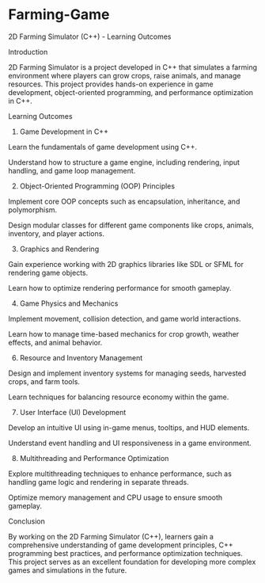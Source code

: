 # Farming-Game
2D Farming Simulator (C++) - Learning Outcomes

Introduction

2D Farming Simulator is a project developed in C++ that simulates a farming environment where players can grow crops, raise animals, and manage resources. This project provides hands-on experience in game development, object-oriented programming, and performance optimization in C++.

Learning Outcomes

1. Game Development in C++

Learn the fundamentals of game development using C++.

Understand how to structure a game engine, including rendering, input handling, and game loop management.

2. Object-Oriented Programming (OOP) Principles

Implement core OOP concepts such as encapsulation, inheritance, and polymorphism.

Design modular classes for different game components like crops, animals, inventory, and player actions.

3. Graphics and Rendering

Gain experience working with 2D graphics libraries like SDL or SFML for rendering game objects.

Learn how to optimize rendering performance for smooth gameplay.

4. Game Physics and Mechanics

Implement movement, collision detection, and game world interactions.

Learn how to manage time-based mechanics for crop growth, weather effects, and animal behavior.


6. Resource and Inventory Management

Design and implement inventory systems for managing seeds, harvested crops, and farm tools.

Learn techniques for balancing resource economy within the game.

7. User Interface (UI) Development

Develop an intuitive UI using in-game menus, tooltips, and HUD elements.

Understand event handling and UI responsiveness in a game environment.


8. Multithreading and Performance Optimization

Explore multithreading techniques to enhance performance, such as handling game logic and rendering in separate threads.

Optimize memory management and CPU usage to ensure smooth gameplay.


Conclusion

By working on the 2D Farming Simulator (C++), learners gain a comprehensive understanding of game development principles, C++ programming best practices, and performance optimization techniques. This project serves as an excellent foundation for developing more complex games and simulations in the future.

